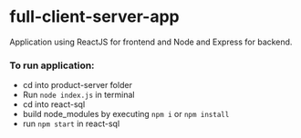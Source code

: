 # full-client-server-app

Application using ReactJS for frontend and Node and Express for backend.

### To run application:
- cd into product-server folder
- Run `node index.js` in terminal
- cd into react-sql
- build node_modules by executing `npm i` or `npm install`
- run `npm start` in react-sql
